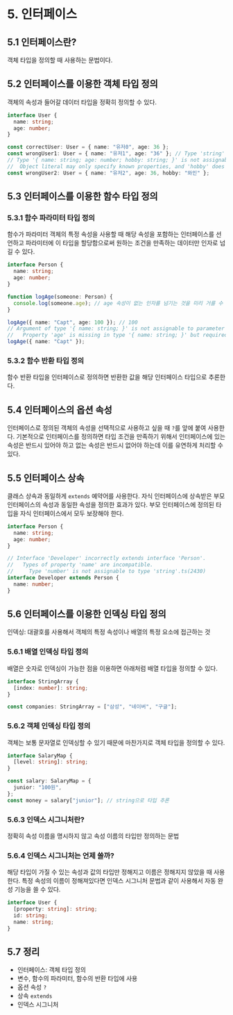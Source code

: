 # 5. 인터페이스

## 5.1 인터페이스란?

객체 타입을 정의할 때 사용하는 문법이다.

## 5.2 인터페이스를 이용한 객체 타입 정의

객체의 속성과 들어갈 데이터 타입을 정확히 정의할 수 있다.

```ts
interface User {
  name: string;
  age: number;
}

const correctUser: User = { name: "유저0", age: 36 };
const wrongUser1: User = { name: "유저1", age: "36" }; // Type 'string' is not assignable to type 'number'.ts(2322)
// Type '{ name: string; age: number; hobby: string; }' is not assignable to type 'User'.
//  Object literal may only specify known properties, and 'hobby' does not exist in type 'User'.ts(2322)
const wrongUser2: User = { name: "유저2", age: 36, hobby: "와인" };
```

## 5.3 인터페이스를 이용한 함수 타입 정의

### 5.3.1 함수 파라미터 타입 정의

함수가 파라미터 객체의 특정 속성을 사용할 때 해당 속성을 포함하는 인터페이스를 선언하고 파라미터에 이 타입을 할당함으로써 원하는 조건을 만족하는 데이터만 인자로 넘길 수 있다.

```ts
interface Person {
  name: string;
  age: number;
}

function logAge(someone: Person) {
  console.log(someone.age); // age 속성이 없는 인자를 넘기는 것을 미리 거를 수 있다.
}

logAge({ name: "Capt", age: 100 }); // 100
// Argument of type '{ name: string; }' is not assignable to parameter of type 'Person'.
//   Property 'age' is missing in type '{ name: string; }' but required in type 'Person'.ts(2345)
logAge({ name: "Capt" });
```

### 5.3.2 함수 반환 타입 정의

함수 반환 타입을 인터페이스로 정의하면 반환한 값을 해당 인터페이스 타입으로 추론한다.

## 5.4 인터페이스의 옵션 속성

인터페이스로 정의된 객체의 속성을 선택적으로 사용하고 싶을 때 `?`를 앞에 붙여 사용한다.
기본적으로 인터페이스를 정의하면 타입 조건을 만족하기 위해서 인터페이스에 있는 속성은 반드시 있어야 하고 없는 속성은 반드시 없어야 하는데 이를 유연하게 처리할 수 있다.

## 5.5 인터페이스 상속

클래스 상속과 동일하게 `extends` 예약어를 사용한다.
자식 인터페이스에 상속받은 부모 인터페이스의 속성과 동일한 속성을 정의한 효과가 있다.
부모 인터페이스에 정의된 타입을 자식 인터페이스에서 모두 보장해야 한다.

```ts
interface Person {
  name: string;
  age: number;
}

// Interface 'Developer' incorrectly extends interface 'Person'.
//   Types of property 'name' are incompatible.
//     Type 'number' is not assignable to type 'string'.ts(2430)
interface Developer extends Person {
  name: number;
}
```

## 5.6 인터페이스를 이용한 인덱싱 타입 정의

인덱싱: 대괄호를 사용해서 객체의 특정 속성이나 배열의 특정 요소에 접근하는 것

### 5.6.1 배열 인덱싱 타입 정의

배열은 숫자로 인덱싱이 가능한 점을 이용하면 아래처럼 배열 타입을 정의할 수 있다.

```ts
interface StringArray {
  [index: number]: string;
}

const companies: StringArray = ["삼성", "네이버", "구글"];
```

### 5.6.2 객체 인덱싱 타입 정의

객체는 보통 문자열로 인덱싱할 수 있기 때문에 마찬가지로 객체 타입을 정의할 수 있다.

```ts
interface SalaryMap {
  [level: string]: string;
}

const salary: SalaryMap = {
  junior: "100원",
};
const money = salary["junior"]; // string으로 타입 추론
```

### 5.6.3 인덱스 시그니처란?

정확히 속성 이름을 명시하지 않고 속성 이름의 타입만 정의하는 문법

### 5.6.4 인덱스 시그니처는 언제 쓸까?

해당 타입이 가질 수 있는 속성과 값의 타입만 정해지고 이름은 정해지지 않았을 때 사용한다.
특정 속성의 이름이 정해져있다면 인덱스 시그니처 문법과 같이 사용해서 자동 완성 기능을 쓸 수 있다.

```ts
interface User {
  [property: string]: string;
  id: string;
  name: string;
}
```

## 5.7 정리

- 인터페이스: 객체 타입 정의
- 변수, 함수의 파라미터, 함수의 반환 타입에 사용
- 옵션 속성 `?`
- 상속 `extends`
- 인덱스 시그니처
